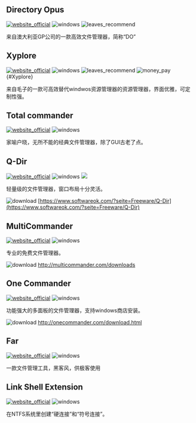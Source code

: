 ## Directory Opus
[![website_official](https://gitbook07.oss-cn-hangzhou.aliyuncs.com/website_official.svg)](https://www.gpsoft.com.au/) ![windows](https://gitbook07.oss-cn-hangzhou.aliyuncs.com/windows.svg) ![leaves_recommend](https://gitbook07.oss-cn-hangzhou.aliyuncs.com/leaves_rec.svg)

来自澳大利亚GP公司的一款高效文件管理器，简称“DO”

## Xyplore
[![website_official](https://gitbook07.oss-cn-hangzhou.aliyuncs.com/website_official.svg)](https://www.xyplorer.com/) ![windows](https://gitbook07.oss-cn-hangzhou.aliyuncs.com/windows.svg) ![leaves_recommend](https://gitbook07.oss-cn-hangzhou.aliyuncs.com/leaves_rec.svg) ![money_pay](https://gitbook07.oss-cn-hangzhou.aliyuncs.com/money_pay.svg) {#Xyplore}

来自毛子的一款可高效替代windwos资源管理器的资源管理器，界面优雅，可定制性强。

## Total commander
[![website_official](https://gitbook07.oss-cn-hangzhou.aliyuncs.com/website_official.svg)](https://www.ghisler.com/) ![windows](https://gitbook07.oss-cn-hangzhou.aliyuncs.com/windows.svg)

家喻户晓，无所不能的经典文件管理器，除了GUI古老了点。

## Q-Dir
[![website_official](https://gitbook07.oss-cn-hangzhou.aliyuncs.com/website_official.svg)](http://www.softwareok.com/?seite=Freeware/Q-Dir) ![windows](https://gitbook07.oss-cn-hangzhou.aliyuncs.com/windows.svg) ![](https://img.shields.io/badge/Version-11.35-ff55bb.svg)

轻量级的文件管理器，窗口布局十分灵活。

![download](https://gitbook07.oss-cn-hangzhou.aliyuncs.com/download.svg) [https://www.softwareok.com/?seite=Freeware/Q-Dir](https://www.softwareok.com/?seite=Freeware/Q-Dir)

## MultiCommander
[![website_official](https://gitbook07.oss-cn-hangzhou.aliyuncs.com/website_official.svg)](http://multicommander.com/) ![windows](https://gitbook07.oss-cn-hangzhou.aliyuncs.com/windows.svg)

专业的免费文件管理器。

![download](https://gitbook07.oss-cn-hangzhou.aliyuncs.com/download.svg) http://multicommander.com/downloads

## One Commander
[![website_official](https://gitbook07.oss-cn-hangzhou.aliyuncs.com/website_official.svg)](http://onecommander.com/) ![windows](https://gitbook07.oss-cn-hangzhou.aliyuncs.com/windows.svg)

功能强大的多面板的文件管理器，支持windows商店安装。

![download](https://gitbook07.oss-cn-hangzhou.aliyuncs.com/download.svg) http://onecommander.com/download.html

## Far
[![website_official](https://gitbook07.oss-cn-hangzhou.aliyuncs.com/website_official.svg)](http://www.farmanager.com/index.php?l=en) ![windows](https://gitbook07.oss-cn-hangzhou.aliyuncs.com/windows.svg)

一款文件管理工具，黑客风，供极客使用

## Link Shell Extension

[![website_official](https://gitbook07.oss-cn-hangzhou.aliyuncs.com/website_official.svg)](http://schinagl.priv.at/nt/hardlinkshellext/hardlinkshellext.html) ![windows](https://gitbook07.oss-cn-hangzhou.aliyuncs.com/windows.svg)

在NTFS系统里创建“硬连接”和“符号连接”。



